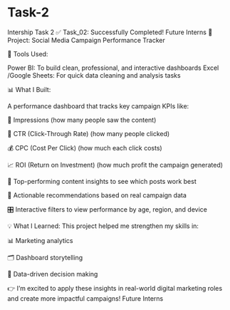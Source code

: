 # Task-2
Intership Task 2
✅ Task_02: Successfully Completed!
Future Interns 
📌 Project: Social Media Campaign Performance Tracker

🧰 Tools Used:

Power BI: To build clean, professional, and interactive dashboards Excel /Google Sheets: For quick data cleaning and analysis tasks

📊 What I Built:

A performance dashboard that tracks key campaign KPIs like:

👀 Impressions (how many people saw the content)

🔗 CTR (Click-Through Rate) (how many people clicked)

💰 CPC (Cost Per Click) (how much each click costs)

📈 ROI (Return on Investment) (how much profit the campaign generated)

🚀 Top-performing content insights to see which posts work best

🧠 Actionable recommendations based on real campaign data

🎛️ Interactive filters to view performance by age, region, and device

💡 What I Learned:
This project helped me strengthen my skills in:

📊 Marketing analytics

🗂️ Dashboard storytelling

🤝 Data-driven decision making

👉 I’m excited to apply these insights in real-world digital marketing roles and create more impactful campaigns!
Future Interns 
